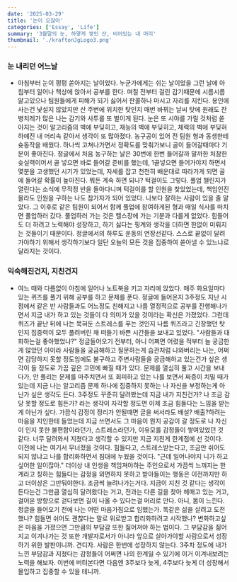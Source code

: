 ```yaml
---
date: '2025-03-29'
title: '눈이 오잖아'
categories: ['Essay', 'Life']
summary: '3월말의 눈, 하얗게 쌓인 산, 비어있는 내 머리'
thumbnail: './kraftonJgLogo3.png'
---
```


### 눈 내리던 어느날

- 아침부터 눈이 펑펑 쏟아지는 날이었다. 누군가에게는 쉬는 날이었을 그런 날에 아침부터 일어나 책상에 앉아서 공부를 한다. 며칠 전부터 걸린 감기때문에 시름시름 앓고있으나 팀원들에게 피해가 되기 싫어서 판콜하나 마시고 자리를 지킨다. 용인에 사는건 낯설지 않았지만 산 주변에 위치한 탓인지 매번 바뀌는 날씨 탓에 원래도 잔병치레가 많은 나는 감기와 사투를 또 벌이게 된다. 눈은 또 시야를 가릴 것처럼 쏟아지는 것이 알고리즘의 벽에 부딪히고, 재능의 벽에 부딪히고, 체력의 벽에 부딪혀 하얘진 내 머리속 같아서 생각이 또 많아졌다. 농구공이 있어 전 팀원 형과 동생한테 슛동작을 배웠다. 하나씩 고쳐나가면서 정확도를 맞춰가보니 골이 들어갈때마다 기분이 좋아진다. 정글에서 처음 농구하는 날은 30번에 한번 들어갈까 말까한 처참한 슛실력이어서 골 넣으면 바로 들어갈 준비를 했는데, 1골넣으면 들어가야지 하면서 몇분을 고생했던 시기가 있었는데, 자세를 잡고 천천히 배운대로 따라가게 되면 골에 들어갈 확률이 높아진다. 뭐든 계속 하면 되나? 턱걸이도 그렇다. 풀업 챌린지가 열린다는 소식에 무작정 반을 돌아다니며 턱걸이를 할 인원을 찾았었는데, 책임인진 몰라도 인원을 구하는 나도 참가자가 되어 있었다. 나보다 잘하는 사람이 있을 줄 알았다. 그 이후로 같은 팀원이 되어서 함께 풀업에 참여하게된 형과 매일 식사를 마치면 풀업하러 갔다. 풀업하러 가는 것은 헬스장에 가는 기분과 다를게 없었다. 힘들어도 더 하려고 노력해야 성장하고, 하기 싫다는 핑계와 생각을 더하면 한없이 미뤄지는 것들이기 때문이다. 정글에서의 하루도 운동의 연장선같다. 스스로 끝없이 달려가야하기 위해서 생각하기보다 일단 오늘의 모든 것을 집중하여 쏟아낼 수 있느냐로 달라지는 것이다.

### 익숙해진건지, 지친건지

- 여느 때와 다름없이 아침에 일어나 노트북을 키고 자리에 앉았다. 매주 화요일마다 있는 퀴즈를 풀기 위해 공부를 하고 문제를 푼다. 정글에 들어온지 3주정도 지난 시점에서 같은 반 사람들과도 어느정도 친해지고 나름 열정적으로 공부를 진행해나가면서 지금 내가 하고 있는 것들이 다 의미가 있을 것이라는 확신은 가졌었다. 그런데 퀴즈가 끝난 뒤에 나는 묵혀둔 스트레스를 푸는 것인지 나름 퀴즈라고 긴장했던 탓인지 집중력이 모두 풀려버린 채 떠들기 바쁜 시간들을 보내고 있었다. "사람들과 대화하는걸 좋아했었나?" 정글들어오기 전부터, 아니 어쩌면 어렸을 적부터 늘 궁금한게 많았던 아이라 사람들을 궁금해하고 질문하는게 습관처럼 나와버리는 나는, 어쩌면 감당하지 못할 정도임에도 불구하고 주변사람들을 궁금해하고 있는건가 싶은 생각이 들 정도로 가끔 깊은 고민에 빠질 때가 있다. 문제를 열심히 풀고 시간을 보내다가, 안 풀리는 문제를 마주치면서 또 회피하고 있는 나를 보면서 짜증이 치밀 때가 있는데 지금 나는 알고리즘 문제 하나에 집중하지 못하는 나 자신을 부정하는게 아닌가 싶은 생각도 든다. 3주정도 꾸준히 달려봤는데 지금 내가 지친건가? 나 조금 감당 못할 정도로 힘든가? 라는 생각이 자각할 정도면 이제 조금 힘들다는 느낌을 받는게 아닌가 싶다. 가끔식 감정이 정리가 안될때면 글을 써서라도 배설? 배출?하려는 마음을 지인한테 들었는데 지금 쓰면서도 그 마음이 뭔지 공감이 갈 정도로 나 자신이 인지 못한 불편함이라던가, 스트레스라던가, 이유모를 감정들이 쌓여있었던 것 같다. 너무 달려와서 지쳤다고 생각할 수 있지만 지금 지친게 한계점에 선 것이다. 이전에 나는 여기서 무너졌을 것이다. 힘들다고, 스트레스받는다고, 조금만 쉬어도 되지 않냐고 나를 합리화하면서 침대에 누웠을 것이다. "근데 일어나야지 니가 하고 싶어한 일이잖아." 더이상 내 인생을 책임져야하는 주인으로서 가끔씩 느껴지는 한계라고 칭하는 힘들다는 감정을 외면하지 못하고 받아들이는 행동은 이전까지만 하고 더이상은 그만둬야한다. 조금씩 늘려나가는거다. 지금이 지친 것 같다는 생각이 든다는건 그만큼 열심히 달려왔다는 거고, 전과는 다른 길을 찾아 헤매고 있는 거고, 걸어온 방향으로 걷다보면 길이 나올 수 있다는걸 머리로 안다. 아니, 몸이 느낀다. 정글을 들어오기 전에 나는 어떤 마음가짐으로 임했는가. 똑같은 삶을 살려고 도전했나? 힘들면 쉬어도 괜찮다는 말로 위로받고 합리화하려고 시작했나? 변화하고싶은 마음을 가졌으면 그만큼의 부담감 또한 짊어져야 하는 법이다. 그 부담감을 짊어지고 이겨나가는 것 또한 개발자로서가 아니라 앞으로 살아가야할 사람으로서 성장하기 위한 발판이니까. 견디자. 사람은 한번에 성장하지 않는다. 3주차 정도에 내가 느낀 부담감과 지쳤다는 감정들이 어쩌면 나의 한계일 수 있기에 이거 이겨내보려는 노력을 해보자. 이번에 버텨본다면 다음엔 3주보다 늦게, 4주보다 늦게 더 성장해서 몰입하고 집중할 수 있을 테니까.

